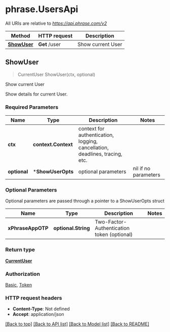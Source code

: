 # phrase.UsersApi

All URIs are relative to *https://api.phrase.com/v2*

Method | HTTP request | Description
------------- | ------------- | -------------
[**ShowUser**](UsersApi.md#ShowUser) | **Get** /user | Show current User



## ShowUser

> CurrentUser ShowUser(ctx, optional)

Show current User

Show details for current User.

### Required Parameters


Name | Type | Description  | Notes
------------- | ------------- | ------------- | -------------
**ctx** | **context.Context** | context for authentication, logging, cancellation, deadlines, tracing, etc.
 **optional** | ***ShowUserOpts** | optional parameters | nil if no parameters

### Optional Parameters

Optional parameters are passed through a pointer to a ShowUserOpts struct


Name | Type | Description  | Notes
------------- | ------------- | ------------- | -------------
**xPhraseAppOTP** | **optional.String**| Two-Factor-Authentication token (optional) | 

### Return type

[**CurrentUser**](CurrentUser.md)

### Authorization

[Basic](../README.md#Basic), [Token](../README.md#Token)

### HTTP request headers

- **Content-Type**: Not defined
- **Accept**: application/json

[[Back to top]](#) [[Back to API list]](../README.md#documentation-for-api-endpoints)
[[Back to Model list]](../README.md#documentation-for-models)
[[Back to README]](../README.md)

